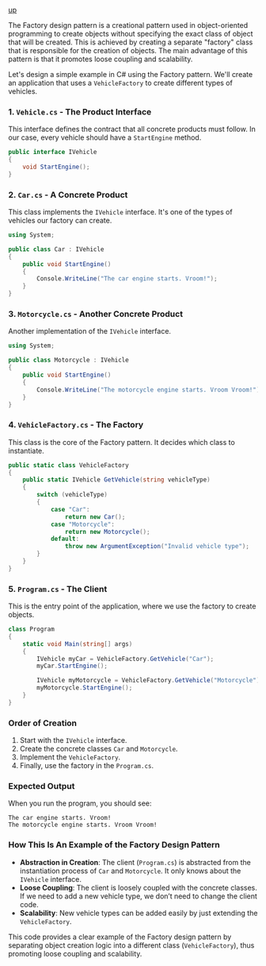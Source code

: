 [up](../README.md)

The Factory design pattern is a creational pattern used in object-oriented programming to create objects without specifying the exact class of object that will be created. This is achieved by creating a separate "factory" class that is responsible for the creation of objects. The main advantage of this pattern is that it promotes loose coupling and scalability.

Let's design a simple example in C# using the Factory pattern. We'll create an application that uses a `VehicleFactory` to create different types of vehicles.

### 1. `Vehicle.cs` - The Product Interface

This interface defines the contract that all concrete products must follow. In our case, every vehicle should have a `StartEngine` method.

```csharp
public interface IVehicle
{
    void StartEngine();
}
```

### 2. `Car.cs` - A Concrete Product

This class implements the `IVehicle` interface. It's one of the types of vehicles our factory can create.

```csharp
using System;

public class Car : IVehicle
{
    public void StartEngine()
    {
        Console.WriteLine("The car engine starts. Vroom!");
    }
}
```

### 3. `Motorcycle.cs` - Another Concrete Product

Another implementation of the `IVehicle` interface.

```csharp
using System;

public class Motorcycle : IVehicle
{
    public void StartEngine()
    {
        Console.WriteLine("The motorcycle engine starts. Vroom Vroom!");
    }
}

```

### 4. `VehicleFactory.cs` - The Factory

This class is the core of the Factory pattern. It decides which class to instantiate.

```csharp
public static class VehicleFactory
{
    public static IVehicle GetVehicle(string vehicleType)
    {
        switch (vehicleType)
        {
            case "Car":
                return new Car();
            case "Motorcycle":
                return new Motorcycle();
            default:
                throw new ArgumentException("Invalid vehicle type");
        }
    }
}
```

### 5. `Program.cs` - The Client

This is the entry point of the application, where we use the factory to create objects.

```csharp
class Program
{
    static void Main(string[] args)
    {
        IVehicle myCar = VehicleFactory.GetVehicle("Car");
        myCar.StartEngine();

        IVehicle myMotorcycle = VehicleFactory.GetVehicle("Motorcycle");
        myMotorcycle.StartEngine();
    }
}
```

### Order of Creation

1. Start with the `IVehicle` interface.
2. Create the concrete classes `Car` and `Motorcycle`.
3. Implement the `VehicleFactory`.
4. Finally, use the factory in the `Program.cs`.

### Expected Output

When you run the program, you should see:

```
The car engine starts. Vroom!
The motorcycle engine starts. Vroom Vroom!
```

### How This Is An Example of the Factory Design Pattern

- **Abstraction in Creation**: The client (`Program.cs`) is abstracted from the instantiation process of `Car` and `Motorcycle`. It only knows about the `IVehicle` interface.
- **Loose Coupling**: The client is loosely coupled with the concrete classes. If we need to add a new vehicle type, we don’t need to change the client code.
- **Scalability**: New vehicle types can be added easily by just extending the `VehicleFactory`.

This code provides a clear example of the Factory design pattern by separating object creation logic into a different class (`VehicleFactory`), thus promoting loose coupling and scalability.
